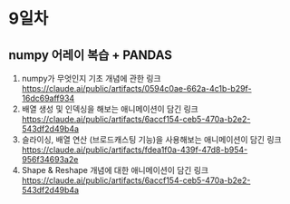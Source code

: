 # 9일차

## numpy 어레이 복습 + PANDAS
1. numpy가 무엇인지 기초 개념에 관한 링크<br>
https://claude.ai/public/artifacts/0594c0ae-662a-4c1b-b29f-16dc69aff934
2. 배열 생성 및 인덱싱을 해보는 애니메이션이 담긴 링크<br>
https://claude.ai/public/artifacts/6accf154-ceb5-470a-b2e2-543df2d49b4a
3. 슬라이싱, 배열 연산 (브로드캐스팅 기능)을 사용해보는 애니메이션이 담긴 링크<br>
https://claude.ai/public/artifacts/fdea1f0a-439f-47d8-b954-956f34693a2e
4. Shape & Reshape 개념에 대한 애니메이션이 담긴 링크<br>
https://claude.ai/public/artifacts/6accf154-ceb5-470a-b2e2-543df2d49b4a
